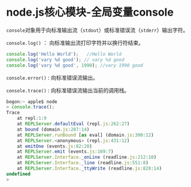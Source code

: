 # node.js核心模块-全局变量console

`console`对象用于向标准输出流（`stdout`）或标准错误流（`stderr`）输出字符。

`console.log()`  ： 向标准输出流打印字符并以换行符结束。

```js
console.log('Hello World');   //Hello World
console.log('vary %d good'); // vary %d good
console.log('vary %d good', 1990); //vary 1990 good
```

`console.error()`  : 向标准错误流输出。

`console.trace()`  : 向标准错误流输出当前的调用栈。
```js
bogon:~ apple$ node
> console.trace();
Trace
    at repl:1:9
    at REPLServer.defaultEval (repl.js:262:27)
    at bound (domain.js:287:14)
    at REPLServer.runBound [as eval] (domain.js:300:12)
    at REPLServer.<anonymous> (repl.js:431:12)
    at emitOne (events.js:82:20)
    at REPLServer.emit (events.js:169:7)
    at REPLServer.Interface._onLine (readline.js:212:10)
    at REPLServer.Interface._line (readline.js:551:8)
    at REPLServer.Interface._ttyWrite (readline.js:828:14)
undefined
> 
```
